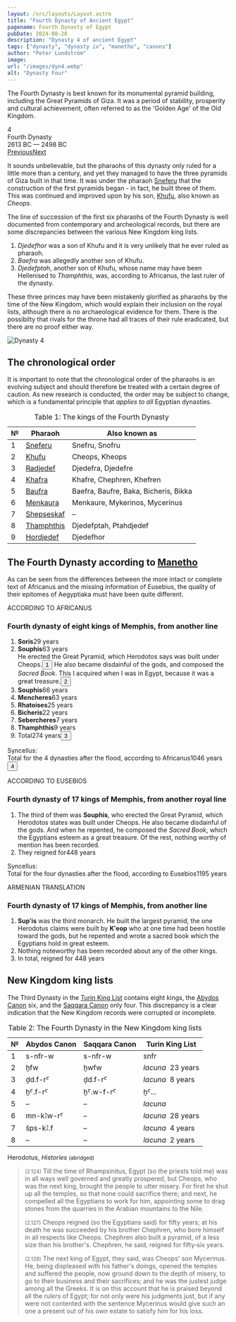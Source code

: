 ```yaml
---
layout: /src/layouts/Layout.astro
title: "Fourth Dynasty of Ancient Egypt"
pagename: Fourth Dynasty of Egypt
pubDate: 2024-08-28
description: "Dynasty 4 of ancient Egypt"
tags: ["dynasty", "dynasty iv", "manetho", "canons"]
author: "Peter Lundström"
image:
url: "/images/dyn4.webp"
alt: "Dynasty Four"
---
```


<p class="lead">
The Fourth Dynasty is best known for its monumental pyramid building, including the Great Pyramids of Giza. It was a period of stability, prosperity and cultural achievement, often referred to as the 'Golden Age' of the Old Kingdom.
</p>
<div class="dynruta float-right ml-3 mb-3 mt-4">
	<div class="flex flex-col justify-center items-center">
		<div class="text-9xl font-bold [text-shadow:_0_1px_0_rgb(255_255_255_/_40%)]">4</div>
		<div>Fourth Dynasty</div>
		<div>2613 BC &mdash; 2498 BC</div>
		<div class="w-full flex justify-between"><a href="/dynasty/3">Previous</a><a href="/dynasty/5">Next</a></div>
	</div>
</div>
<p>
It sounds unbelievable, but the pharaohs of this dynasty only ruled for a little more than a century, and yet they managed to have the three pyramids of Giza built in that time. It was under the pharaoh <a href="/pharaohs/Sneferu">Sneferu</a> that the construction of the first pyramids began - in fact, he built three of them. This was continued and improved upon by his son, <a href="/pharaohs/Khufu">Khufu</a>, also known as <i>Cheops</i>.
</p>
<p>
The line of succession of the first six pharaohs of the Fourth Dynasty is well documented from contemporary and archeological records, but there are some discrepancies between the various New Kingdom king lists.
</p>

<ol class="px-5">
	<li><em>Djedefhor</em> was a son of Khufu and it is very unlikely that he ever ruled as pharaoh.</li>
	<li><em>Baefra</em> was allegedly another son of Khufu.</li>
	<li><em>Djedefptah</em>, another son of Khufu, whose name may have been Hellenised to <i>Thamphthis</i>, was, according to Africanus, the last ruler of the dynasty.</li>
</ol>
<p>
These three princes may have been mistakenly glorified as pharaohs by the time of the New Kingdom, which would explain their inclusion on the royal lists, although there is no archaeological evidence for them. There is the possibilty that rivals for the throne had all traces of their rule eradicated, but there are no proof either way.
</p>
<img class="w-full rounded-sm sm:rounded-xl my-10" src="/images/dyn4.webp" alt="Dynasty 4">

<h2 class="mt-10">The chronological order</h2>
<p>
It is important to note that the chronological order of the pharaohs is an evolving subject and should therefore be treated with a certain degree of caution. As new research is conducted, the order may be subject to change, which is a fundamental principle that <i>applies to all</i> Egyptian dynasties.
</p>

<table>
	<caption class="py-2 text-sm">Table 1: The kings of the Fourth Dynasty</caption>
	<thead>
		<tr>
			<th scope="col" class="w-5 text-center">№</th>
			<th scope="col" class="pl-3">Pharaoh</th>
			<th scope="col" class="pl-3">Also known as</th>
		</tr>
	</thead>
	<tbody>
		<tr>
			<td class="h-10">1</td>
			<td><a href="/pharaohs/Sneferu">Sneferu</a></td>
			<td>Snefru, Snofru</td>
		</tr>
		<tr>
			<td class="h-10">2</td>
			<td><a href="/pharaohs/Khufu">Khufu</a></td>
			<td>Cheops, Kheops</td>
		</tr>
		<tr>
			<td class="h-10">3</td>
			<td><a href="/pharaohs/Radjedef">Radjedef</a></td>
			<td>Djedefra, Djedefre</td>
		</tr>
		<tr>
			<td class="h-10">4</td>
			<td><a href="/pharaohs/Khafra">Khafra</a></td>
			<td>Khafre, Chephren, Khefren</td>
		</tr>
		<tr>
			<td class="h-10">5</td>
			<td><a href="/pharaohs/Baufra">Baufra</a></td>
			<td>Baefra, Baufre, Baka, Bicheris, Bikka</td>
		</tr>
		<tr>
			<td class="h-10">6</td>
			<td><a href="/pharaohs/Menkaura">Menkaura</a></td>
			<td>Menkaure, Mykerinos, Mycerinus</td>
		</tr>
		<tr>
			<td class="h-10">7</td>
			<td><a href="/pharaohs/Shepseskaf">Shepseskaf</a></td>
			<td>&ndash;</td>
		</tr>
		<tr>
			<td class="h-10">8</td>
			<td><a href="/pharaohs/Thamphthis">Thamphthis</a></td>
			<td>Djedefptah, Ptahdjedef</td>
		</tr>
		<tr>
			<td class="h-10">9</td>
			<td><a href="/pharaohs/Hordjedef">Hordjedef</a></td>
			<td>Djedefhor</td>
		</tr>
	</tbody>
</table>

<h2 class="mt-10 text-wrap">The Fourth Dynasty according to <a href="/authors">Manetho</a></h3>

<p>
As can be seen from the differences between the more intact or complete text of Africanus and the missing information of Eusebius, the quality of their epitomes of Aegyptiaka must have been quite different.
</p>

<div class="dynasty">
	<div class="w-full">
		<div class="according">ACCORDING TO AFRICANUS</div>
		<h3>Fourth dynasty of eight kings of Memphis, from another line</h3>
		<ol class="farao">
			<li><b>Soris</b><span class="y">29 years</span></li>
			<li>
				<b>Souphis</b><span class="y">63 years</span><br />He erected the Great Pyramid, which Herodotos says was built under Cheops.<button popovertarget="pop01">1</button> He also became disdainful of the gods, and composed the
				<i>Sacred Book</i>. This I acquired when I was in Egypt, because it was a great treasure.<button popovertarget="pop02">2</button>
			</li>
			<li><b>Souphis</b><span class="y">66 years</span></li>
			<li><b>Mencheres</b><span class="y">63 years</span></li>
			<li><b>Rhatoises</b><span class="y">25 years</span></li>
			<li><b>Bicheris</b><span class="y">22 years</span></li>
			<li><b>Sebercheres</b><span class="y">7 years</span></li>
			<li><b>Thamphthis</b><span class="y">9 years</span></li>
			<li class="total">Total<span class="y">274 years<button popovertarget="pop03">3</button></span></li>
		</ol>
		<p class="synk"><span>Syncellus:</span><br />
			Total for the 4 dynasties after the flood, according to Africanus<span class="y">1046 years<button popovertarget="pop04">4</button></span>
		</p>
	</div>
	<div class="w-full">
		<div class="according">ACCORDING TO EUSEBIOS</div>
		<h3>Fourth dynasty of 17 kings of Memphis, from another royal line</h3>
		<ol class="farao">
			<li class="list-none">
				The third of them was <b>Souphis</b>, who erected the Great Pyramid, which Herodotos states was built under Cheops. He also became
				disdainful of the gods. And when he repented, he composed the <i>Sacred Book</i>, which the Egyptians esteem as a great treasure. Of the
				rest, nothing worthy of mention has been recorded.
			</li>
			<li class="total">They reigned for<span class="y">448 years</span></li>
		</ol>
		<p class="synk"><span>Syncellus:</span><br />Total for the four dynasties after the flood, according to Eusebios<span class="y">1195 years</span></p>
	</div>
	<div class="w-full">
		<div class="according">ARMENIAN TRANSLATION</div>
		<h3>Fourth dynasty of 17 kings of Memphis, from another line</h3>
		<ol class="farao">
			<li>
				<b lang="xcl">Supʻis</b> was the third monarch. He built the largest pyramid, the one Herodotus claims were built by <b lang="xcl"
					>Kʻeop</b
				> who at one time had been hostile toward the gods, but he repented and wrote a sacred book which the Egyptians hold in great esteem.
			</li>
			<li class="list-none">Nothing noteworthy has been recorded about any of the other kings.</li>
			<li class="total">In total, reigned for <span class="y">448 years</span></li>
		</ol>
	</div>
</div>

<h2 class="mt-10 text-wrap">New Kingdom king lists</h2>
<p>
	The Third Dynasty in the <a href="/kinglists/turin">Turin King List</a> contains eight kings, the <a href="/kinglists/abydos-canon">Abydos Canon</a> six, and the <a href="/kinglists/saqqara-canon">Saqqara Canon</a> only four. This discrepancy is a clear indication that the New Kingdom records were corrupted or incomplete.
</p>

<table>
	<caption class="py-2 text-sm">Table 2: The Fourth Dynasty in the New Kingdom king lists</caption>
	<thead>
		<tr>
			<th scope="col" class="w-5 text-center">№</th>
			<th scope="col" class="pl-3">Abydos Canon</th>
			<th scope="col" class="pl-3">Saqqara Canon</th>
			<th scope="col" class="pl-3">Turin King List</th>
		</tr>
	</thead>
	<tbody>
		<tr>
			<td class="h-10">1</td>
			<td><tlit>s-nfr-w</tlit></td>
			<td><tlit>s-nfr-w</tlit></td>
			<td><tlit>snfr</tlit></td>
		</tr>
		<tr>
			<td class="h-10">2</td>
			<td><tlit>ḫfw</tlit></td>
			<td><tlit>ḫwfw</tlit></td>
			<td><i>lacuna</i> &nbsp;23 years</td>
		</tr>
		<tr>
			<td class="h-10">3</td>
			<td><tlit>ḏd.f-rꜤ</tlit></td>
			<td><tlit>ḏd.f-rꜤ</tlit></td>
			<td><i>lacuna</i> &nbsp;8 years</td>
		</tr>
		<tr>
			<td class="h-10">4</td>
			<td><tlit>ḫꜤ.f-rꜤ</tlit></td>
			<td><tlit>ḫꜤ.w-f-rꜤ</tlit></td>
			<td><tlit>ḫꜤ...</tlit></td>
		</tr>
		<tr>
			<td class="h-10">5</td>
			<td>&ndash;</td>
			<td>&ndash;</td>
			<td><i>lacuna</i></td>
		</tr>
		<tr>
			<td class="h-10">6</td>
			<td><tlit>mn-kꜢw-rꜤ</tlit></td>
			<td>&ndash;</td>
			<td><i>lacuna</i> &nbsp;28 years</td>
		</tr>
		<tr>
			<td class="h-10">7</td>
			<td><tlit>šps-kꜢ.f</tlit></td>
			<td>&ndash;</td>
			<td><i>lacuna</i> &nbsp;4 years</td>
		</tr>
		<tr>
			<td class="h-10">8</td>
			<td>&ndash;</td>
			<td>&ndash;</td>
			<td><i>lacuna</i> &nbsp;2 years</td>
		</tr>
	</tbody>
</table>

<p class="text-lg font-semibold dark:text-shark-100 max-w-prose md:mx-auto">Herodotus, <i class="font-normal">Histories</i> <small>(abridged)</small></p>
<blockquote>
<p>
	<small class="not-italic">(2.124)</small> 
	Till the time of Rhampsinitus, Egypt (so the priests told me) was in all ways well governed and greatly prospered, but Cheops, who was the next king, brought the people to utter misery. For first he shut up all the temples, so that none could sacrifice there; and next, he compelled all the Egyptians to work for him, appointing some to drag stones from the quarries in the Arabian mountains to the Nile. 
</p>
<p>
	<small class="not-italic">(2.127)</small> 
	Cheops reigned (so the Egyptians said) for fifty years; at his death he was succeeded by his brother Chephren, who bore himself in all respects like Cheops. Chephren also built a pyramid, of a less size than his brother's. Chephren, he said, reigned for fifty‑six years. 
</p>
<p>
	<small class="not-italic">(2.129)</small> 
	The next king of Egypt, they said, was Cheops' son Mycerinus. He, being displeased with his father's doings, opened the temples and suffered the people, now ground down to the depth of misery, to go to their business and their sacrifices; and he was the justest judge among all the Greeks. It is on this account that he is praised beyond all the rulers of Egypt; for not only were his judgments just, but if any were not contented with the sentence Mycerinus would give such an one a present out of his own estate to satisfy him for his loss. 
</p>

</blockquote>

<div id="pop01" popover><p>1</p> The reference from Herodotus, lacking in Syncellus MS <strong>B</strong>, might be a later addition. See Herodotus section below.</div>
<div id="pop02" popover><p>2</p> This report about the purchase of the Sacred Book is probably a comment by Africanus.</div>
<div id="pop03" popover><p>3</p> The sum of the individual items is 284 years.</div>
<div id="pop04" popover><p>4</p> The sum of the years of the first four dynasties comes to 1043; the discrepancy between the totals can be reconciled by emending the 274 years of the Fourth Dynasty to 277 following MS <strong>B</strong>.</div>
